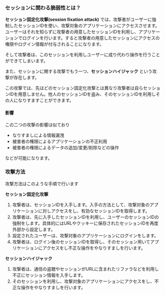 ### セッションに関わる脆弱性とは？

**セッション固定化攻撃(session fixation attack)** では、攻撃者がユーザーに強制したセッションIDを使い、攻撃対象のアプリケーションにアクセスさせます。  
ユーザーはそれを知らずに攻撃者の用意したセッションIDを利用し、アプリケーションでログインを行います。すると攻撃者の用意したセッションにアクセスの権限やログイン情報が付与されることになります。

そして攻撃者は、このセッションを利用しユーザーに成り代わり操作を行うことができてしまいます。

また、セッションに関する攻撃でもう一つ、**セッションハイジャック** という攻撃が存在します。

この攻撃では、先ほどのセッション固定化攻撃とは異なり攻撃者は自らセッションIDを用意しません。他人のセッションIDを盗み、そのセッションIDを利用しその人になりすますことができます。

#### 影響
この二つの攻撃の影響は似ており

 - なりすましによる情報漏洩
 - 被害者の権限によるアプリケーションの不正利用
 - 被害者の権限によるデータの追加/変更/削除などの操作

などが可能になります。

### 攻撃方法
攻撃方法はこのような手順で行います

**セッション固定化攻撃**  

1. 攻撃者は、セッションIDを入手します。入手の方法として、攻撃対象のアプリケーションに対しアクセスをし、有効なセッションIDを取得します。  
2. 攻撃者は、先に入手したセッションIDを利用し、ユーザーのセッションIDの強制をします。具体的にはURLやクッキーに保存されたセッションIDを再度外部から設定します。  
3. 設定されたユーザーは、攻撃対象のアプリケーションにログインをします。  
4. 攻撃者は、ログイン後のセッションIDを取得し、そのセッション用いてアプリケーションにアクセスをし不正な操作をやなりすましを行います。  

**セッションハイジャック**  

1. 攻撃者は、通信の盗聴やセッションがURLに含まれたリファラなどを利用し不正にセッション情報を入手します。  
2. そのセッションを利用し、攻撃対象のアプリケーションにアクセスをし、不正な操作をやなりすましを行います。  
